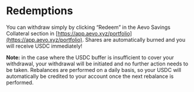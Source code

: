 # Redemptions

You can withdraw simply by clicking “Redeem” in the Aevo Savings Collateral section in [https://app.aevo.xyz/portfolio](https://app.aevo.xyz/portfolio). Shares are automatically burned and you will receive USDC immediately!

**Note:** in the case where the USDC buffer is insufficient to cover your withdrawal, your withdrawal will be initiated and no further action needs to be taken. Rebalances are performed on a daily basis, so your USDC will automatically be credited to your account once the next rebalance is performed.
